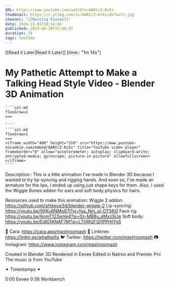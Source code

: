 ```yaml
---
URL: https://www.youtube.com/watch?v=8ARtcZ-RcEs
thumbnail: https://i.ytimg.com/vi/8ARtcZ-RcEs/default.jpg
channel: "[[Resting Pieces]]"
date: 2024-11-01T18:54:02
published: 2024-08-20T23:00:07
duration: 74
tags: YouTube
---
```

[[Read it Later|Read it Later]] [time:: "1m 14s"]
# My Pathetic Attempt to Make a Talking Head Style Video - Blender 3D Animation
`````col
````col-md
flexGrow=1
===
 
````
````col-md
flexGrow=1
===
<iframe width="400" height="210" src="https://www.youtube-nocookie.com/embed/8ARtcZ-RcEs" title="YouTube video player" frameborder="0" allow="accelerometer; autoplay; clipboard-write; encrypted-media; gyroscope; picture-in-picture" allowfullscreen></iframe>
````
`````
Description:: This is a little animation I've made in Blender 3D because I wanted to try lip-syncing and rigging hands. And even so, I've made an armature for the lips, I ended up using just shape keys for them. Also, I used the Wiggle Bones addon for ears and soft body physics for hairs.

Resources used to make this animation:
Wiggle 2 addon: https://github.com/shteeve3d/blender-wiggle-2
Lip-syncing: https://youtu.be/9XKuRNMp67I?si=fga_Nm_pl-DT56j0
Face rig: https://youtu.be/6nmT123wVe4?si=0z-MB8v_qMxzSlJe
Soft body: https://youtu.be/EdIGfANAF7M?si=LThWQFQI1PPHtYgS

💖 Cara: https://cara.app/mashroomash
🌱 Linktree: https://linktr.ee/whathellis
🐦 Twitter: https://twitter.com/mashroomash
📷 Instagram: https://www.instagram.com/mashroomash

Created in Blender 3D
Rendered in Eevee
Edited in Natron and Premier Pro
The music is from YouTube 

✦ Timestamps ✦

0:00 Eevee
0:36 Workbench

